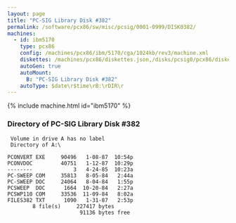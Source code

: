 ```yaml
---
layout: page
title: "PC-SIG Library Disk #382"
permalink: /software/pcx86/sw/misc/pcsig/0001-0999/DISK0382/
machines:
  - id: ibm5170
    type: pcx86
    config: /machines/pcx86/ibm/5170/cga/1024kb/rev3/machine.xml
    diskettes: /machines/pcx86/diskettes.json,/disks/pcsig0/pcx86/diskettes.json
    autoGen: true
    autoMount:
      B: "PC-SIG Library Disk #382"
    autoType: $date\r$time\rB:\rDIR\r
---
```


{% include machine.html id="ibm5170" %}

### Directory of PC-SIG Library Disk #382

     Volume in drive A has no label
     Directory of A:\

    PCONVERT EXE     90496   1-08-87  10:54p
    PCONVDOC         40751   1-12-87  10:29p
    --------             3   4-24-85  10:23a
    PC-SWEEP COM     35813   8-05-84   2:44a
    PC-SWEEP DOC     24064   8-04-84   1:55p
    PCSWEEP  DOC      1664  10-20-84   2:27a
    PCSWP110 COM     33536  11-09-84   8:02a
    FILES382 TXT      1090   1-31-87   2:53p
            8 file(s)     227417 bytes
                           91136 bytes free
